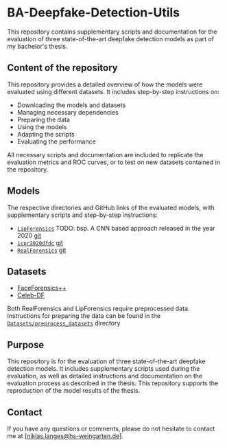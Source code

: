 # BA-Deepfake-Detection-Utils

This repository contains supplementary scripts and documentation for the evaluation of three state-of-the-art deepfake detection models as part of my bachelor's thesis.

## Content of the repository

This repository provides a detailed overview of how the models were evaluated using different datasets. It includes step-by-step instructions on:

- Downloading the models and datasets
- Managing necessary dependencies
- Preparing the data
- Using the models
- Adapting the scripts
- Evaluating the performance

All necessary scripts and documentation are included to replicate the evaluation metrics and ROC curves, or to test on new datasets contained in the repository.

## Models

The respective directories and GitHub links of the evaluated models, with supplementary scripts and step-by-step instructions:

- [`LipForensics`](./LipForensics) TODO: bsp. A CNN based approach released in the year 2020  [git](https://github.com/ahaliassos/LipForensics)
- [`icpr2020dfdc`](./icpr2020dfdc) [git](https://github.com/polimi-ispl/icpr2020dfdc)
- [`RealForensics`](./RealForensics) [git](https://github.com/ahaliassos/RealForensics)

## Datasets

- [FaceForensics++](https://github.com/ondyari/FaceForensics)
- [Celeb-DF](https://github.com/yuezunli/celeb-deepfakeforensics)

Both RealForensics and LipForensics require preprocessed data. Instructions for preparing the data can be found in the [`Datasets/preprocess_datasets`](./Datasets/preprocess_datasets) directory

## Purpose

This repository is for the evaluation of three state-of-the-art deepfake detection models. It includes supplementary scripts used during the evaluation, as well as detailed instructions and documentation on the evaluation process as described in the thesis. This repository supports the reproduction of the model results of the thesis.

## Contact

If you have any questions or comments, please do not hesitate to contact me at [niklas.langes@hs-weingarten.de].
